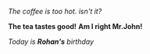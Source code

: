 *The coffee is too hot.*
_isn't it?_

**The tea tastes good!**
__Am I right Mr.John!__

_Today is **Rohan's** birthday_
